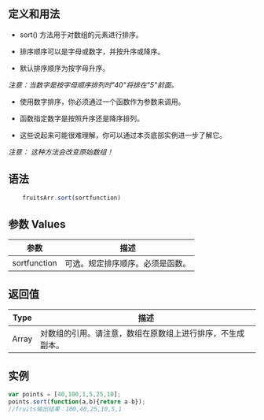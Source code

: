 <!--
 * @Autor: za-wangxuezhong
 * @Date: 2020-11-02 13:57:35
 * @LastEditors: za-wangxuezhong
 * @LastEditTime: 2020-11-02 14:32:11
 * @Description:
 * @ToDo:
 * @JiraID: SOMPO-
-->

## 定义和用法
- sort() 方法用于对数组的元素进行排序。

- 排序顺序可以是字母或数字，并按升序或降序。

- 默认排序顺序为按字母升序。

*注意：当数字是按字母顺序排列时"40"将排在"5"前面。*

- 使用数字排序，你必须通过一个函数作为参数来调用。

- 函数指定数字是按照升序还是降序排列。

- 这些说起来可能很难理解，你可以通过本页底部实例进一步了解它。

*注意： 这种方法会改变原始数组！*

## 语法

```javascript
    fruitsArr.sort(sortfunction)
```

## 参数 Values

|参数|描述|
|-|-|
|sortfunction|可选。规定排序顺序。必须是函数。

## 返回值

|Type|描述|
|-|-|
|Array|对数组的引用。请注意，数组在原数组上进行排序，不生成副本。

## 实例

```js
var points = [40,100,1,5,25,10];
points.sort(function(a,b){return a-b});
//fruits输出结果：100,40,25,10,5,1
```

<div style="display:none">
    sort(function(a,b){return b-a})
</div>
